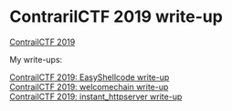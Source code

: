 # ContrarilCTF 2019 write-up

[ContrailCTF 2019](http://3percent.blue/)

My write-ups:  

[ContrailCTF 2019: EasyShellcode write-up](https://ypl.coffee/easyshellcode/)  
[ContrailCTF 2019: welcomechain write-up](https://ypl.coffee/welcomechain/)  
[ContrailCTF 2019: instant_httpserver write-up](https://ypl.coffee/instant-httpserver/)
